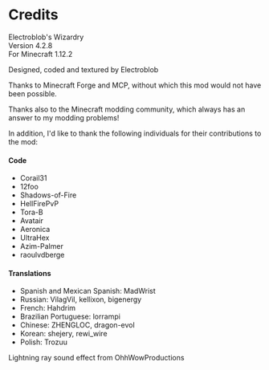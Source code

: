 # Credits

Electroblob's Wizardry  
Version 4.2.8  
For Minecraft 1.12.2

Designed, coded and textured by Electroblob

Thanks to Minecraft Forge and MCP, without which this mod would not have been possible.

Thanks also to the Minecraft modding community, which always has an answer to my modding problems!

In addition, I'd like to thank the following individuals for their contributions to the mod:

#### Code

- Corail31
- 12foo
- Shadows-of-Fire
- HellFirePvP
- Tora-B
- Avatair
- Aeronica
- UltraHex
- Azim-Palmer
- raoulvdberge

#### Translations

- Spanish and Mexican Spanish: MadWrist
- Russian: VilagVil, kellixon, bigenergy
- French: Hahdrim
- Brazilian Portuguese: lorrampi
- Chinese: ZHENGLOC, dragon-evol
- Korean: shejery, rewi_wire
- Polish: Trozuu

Lightning ray sound effect from OhhWowProductions
